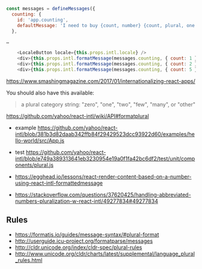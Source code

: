 ```javascript
const messages = defineMessages({
  counting: {
    id: 'app.counting',
    defaultMessage: 'I need to buy {count, number} {count, plural, one {apple} other {apples}}'
  },

…

    <LocaleButton locale={this.props.intl.locale} />
    <div>{this.props.intl.formatMessage(messages.counting, { count: 1 })}</div>
    <div>{this.props.intl.formatMessage(messages.counting, { count: 2 })}</div>
    <div>{this.props.intl.formatMessage(messages.counting, { count: 5 })}</div>
```

https://www.smashingmagazine.com/2017/01/internationalizing-react-apps/

You should also have this available:

>a plural category string: "zero", "one", "two", "few", "many", or "other"

https://github.com/yahoo/react-intl/wiki/API#formatplural

- example https://github.com/yahoo/react-intl/blob/381b3d82daab342ffb84f29429523dcc93922d60/examples/hello-world/src/App.js
- test https://github.com/yahoo/react-intl/blob/e749a389313641eb3230954e19a0f1fa42bc6df2/test/unit/components/plural.js
- https://egghead.io/lessons/react-render-content-based-on-a-number-using-react-intl-formattedmessage

- https://stackoverflow.com/questions/37620425/handling-abbreviated-numbers-pluralization-w-react-intl/49277834#49277834

## Rules

- https://formatjs.io/guides/message-syntax/#plural-format
- http://userguide.icu-project.org/formatparse/messages
- http://cldr.unicode.org/index/cldr-spec/plural-rules
- http://www.unicode.org/cldr/charts/latest/supplemental/language_plural_rules.html